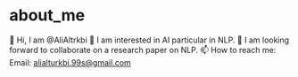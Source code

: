 # about_me
👋 Hi, I am @AliAltrkbi
👀 I am interested in AI particular in NLP.
💞️ I am looking forward to collaborate on a research paper on NLP.
📫 How to reach me:
Email: alialturkbi.99s@gmail.com
